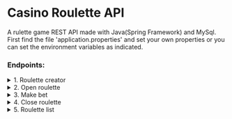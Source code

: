 # Casino Roulette API
A rulette game REST API made with Java(Spring Framework) and MySql. First find the file 'application.properties' and set your own properties or you can set the environment variables as indicated.
### Endpoints:
<details>
<summary>1. Roulette creator</summary>
	URL : `/roulettes/newroulette`
    <br>
    Method : `POST`	
    <br>
    Response example :

    {
        "rouletteId": 12,
        "open": false,
        "bets": []
    }
</details>

<details>
	<summary>2. Open roulette</summary>
	URL : `/roulettes/{id}/open`
    <br>
    Method : `PUT`
    <br>
    Response example :     

    {
        "message": "La ruleta esta abierta, hagan sus apuestas!"
    }
</details>

<details>
	<summary>3. Make bet</summary>
	URL : `/roulettes/{id}/bet`
    <br>
    Method : `POST`
    <br>
    Notes : 
    <br/>
      <ul>
          <li>This Endpoint requires a 'userId' HEADER with a number in it.</li>
          <li>'value' property can be a number as string within 0 and 36 or color text ("negro" o "rojo")..</li>
      </ul>
    <br>
    Response example :     

    {
        "betId": 8,
        "userId": 6,
        "value": "36",
        "cash": 3000.0
    }
</details>

<details>
	<summary>4. Close roulette</summary>
	URL : `/roulettes/{id}/close`
    <br>
    Method : `PUT`
    <br>
    Response example :     

    {
        "message": "La ruleta se ha cerrado... El numero ganador ha sido el 9(color negro), gracias por participar!",
        "results": [
            {
                "betId": 1,
                "userId": 1,
                "value": "negro",
                "cash": 3600.0
            },
            {
                "betId": 9,
                "userId": 6,
                "value": "36",
                "cash": 0.0
            }
        ]
    }
</details>

<details>
	<summary>5. Roulette list</summary>
	URL : `/roulettes/{id}/bet`
    <br>
    Method : `GET`
    <br>
    Response example :     

    [
        {
            "rouletteId": 1,
            "open": true,
            "bets": []
        },
        {
            "rouletteId": 2,
            "open": true,
            "bets": [
                {
                    "betId": 2,
                    "userId": 6,
                    "value": "26",
                    "cash": 3000.0
                },
                {
                    "betId": 3,
                    "userId": 7,
                    "value": "rojo",
                    "cash": 3000.0
                }
            ]
        },
        {
            "rouletteId": 3,
            "open": false,
            "bets": []
        }
    ]
</details>
